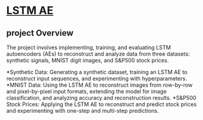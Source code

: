 # **<u>LSTM AE</u>**
## project Overview
The project involves implementing, training, and evaluating LSTM autoencoders (AEs) to reconstruct and analyze data from three datasets: synthetic signals, MNIST digit images, and S&P500 stock prices.

*Synthetic Data: Generating a synthetic dataset, training an LSTM AE to reconstruct input sequences, and experimenting with hyperparameters.
*MNIST Data: Using the LSTM AE to reconstruct images from row-by-row and pixel-by-pixel input formats, extending the model for image classification, and analyzing accuracy and reconstruction results.
*S&P500 Stock Prices: Applying the LSTM AE to reconstruct and predict stock prices and experimenting with one-step and multi-step predictions.
